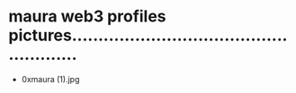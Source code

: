 # maura web3 profiles pictures......................................................
- 0xmaura (1).jpg
